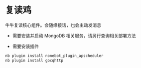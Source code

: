 # 复读鸡

牛牛复读核心组件。会随缘接话，也会主动发消息

- 需要安装并启动 MongoDB 相关服务，请另行查询相关部署方法

- 需要安装插件

```bash
nb plugin install nonebot_plugin_apscheduler
nb plugin install gocqhttp
```
